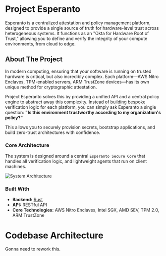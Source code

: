 # Project Esperanto

Esperanto is a centralized attestation and policy management platform, designed to provide a single source of truth for hardware-level trust across heterogeneous systems. It functions as an "Okta for Hardware Root of Trust," allowing you to define and verify the integrity of your compute environments, from cloud to edge.

## About The Project

In modern computing, ensuring that your software is running on trusted hardware is critical, but also incredibly complex. Each platform—AWS Nitro Enclaves, TPM-enabled servers, ARM TrustZone devices—has its own unique method for cryptographic attestation.

Project Esperanto solves this by providing a unified API and a central policy engine to abstract away this complexity. Instead of building bespoke verification logic for each platform, you can simply ask Esperanto a single question: **"Is this environment trustworthy according to my organization's policy?"**

This allows you to securely provision secrets, bootstrap applications, and build zero-trust architectures with confidence.

### Core Architecture

The system is designed around a central `Esperanto Secure Core` that handles all verification logic, and lightweight agents that run on client machines.

![System Architecture](docs/architecture.jpg)

### Built With

- **Backend:** [Rust](https://golang.org/)
- **API:** RESTful API
- **Core Technologies:** AWS Nitro Enclaves, Intel SGX, AMD SEV, TPM 2.0, ARM TrustZone

# Codebase Architecture

Gonna need to rework this.